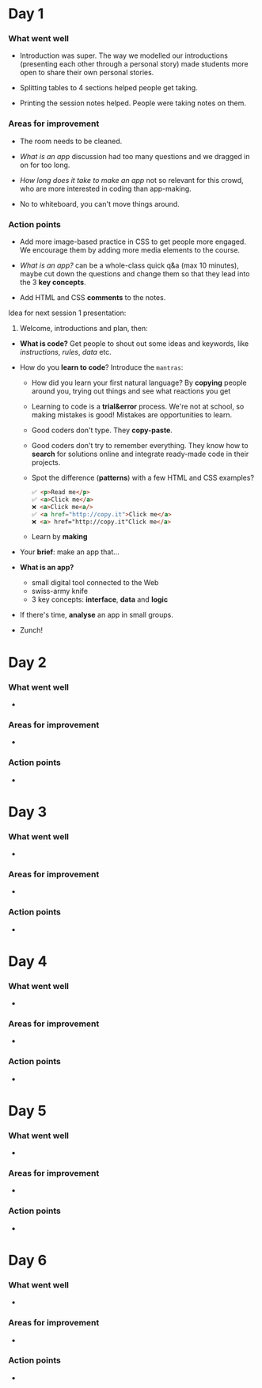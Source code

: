# Day 1

### What went well

* Introduction was super. The way we modelled our introductions (presenting each other through a personal story) made students more open to share their own personal stories.

* Splitting tables to 4 sections helped people get taking.   

* Printing the session notes helped. People were taking notes on them.

### Areas for improvement

* The room needs to be cleaned.  

* *What is an app* discussion had too many questions and we dragged in on for too long.

* *How long does it take to make an app* not so relevant for this crowd, who are more interested in coding than app-making.

* No to whiteboard, you can't move things around.

### Action points

* Add more image-based practice in CSS to get people more  engaged. We encourage them by adding more media elements to the course.
 
* *What is an app?* can be a whole-class quick q&a (max 10 minutes), maybe cut down the questions and change them so that they lead into the 3 **key concepts**.

* Add HTML and CSS **comments** to the notes.


Idea for next session 1 presentation:

1. Welcome, introductions and plan, then:
* **What is code?** Get people to shout out some ideas and keywords, like *instructions*, *rules*, *data* etc.
* How do you **learn to code**? Introduce the `mantras`:

	* How did you learn your first natural language? By **copying** people around you, trying out things and see what reactions you get
	* Learning to code is a **trial&error** process. We're not at school, so making mistakes is good! Mistakes are opportunities to learn.
	* Good coders don't type. They **copy-paste**.
	* Good coders don't try to remember everything. They know how to **search** for solutions online and integrate ready-made code in their projects.
	* Spot the difference (**patterns**) with a few HTML and CSS examples?
	
		```html
		✅ <p>Read me</p>
		✅ <a>Click me</a>
		❌ <a>Click me<a/>
		✅ <a href="http://copy.it">Click me</a>
		❌ <a> href="http://copy.it"Click me</a>
		```
		
	* Learn by **making**
* Your **brief**: make an app that...
* **What is an app?**

	* small digital tool connected to the Web
	* swiss-army knife
	* 3 key concepts: 	**interface**, **data** and **logic**
* If there's time, **analyse** an app in small groups.
* Zunch!	
		

# Day 2

### What went well

* 

### Areas for improvement

*

### Action points	

* 	
		

# Day 3

### What went well

* 

### Areas for improvement

*

### Action points	

* 	
		

# Day 4

### What went well

* 

### Areas for improvement

*

### Action points	

* 	
		

# Day 5

### What went well

* 

### Areas for improvement

*

### Action points	

* 	
		

# Day 6

### What went well

* 

### Areas for improvement

*

### Action points	

* 
   

